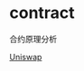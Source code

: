 # contract
合约原理分析

[Uniswap](https://github.com/zhouwei0192/contract/blob/main/uniswap/uniswap.pdf "超链接title")
